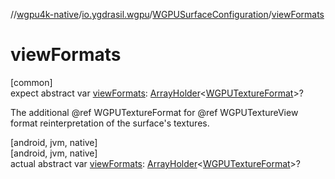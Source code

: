 //[wgpu4k-native](../../../index.md)/[io.ygdrasil.wgpu](../index.md)/[WGPUSurfaceConfiguration](index.md)/[viewFormats](view-formats.md)

# viewFormats

[common]\
expect abstract var [viewFormats](view-formats.md): [ArrayHolder](../../ffi/-array-holder/index.md)&lt;[WGPUTextureFormat](../-w-g-p-u-texture-format/index.md)&gt;?

The additional @ref WGPUTextureFormat for @ref WGPUTextureView format reinterpretation of the surface's textures.

[android, jvm, native]\
[android, jvm, native]\
actual abstract var [viewFormats](view-formats.md): [ArrayHolder](../../ffi/-array-holder/index.md)&lt;[WGPUTextureFormat](../-w-g-p-u-texture-format/index.md)&gt;?
